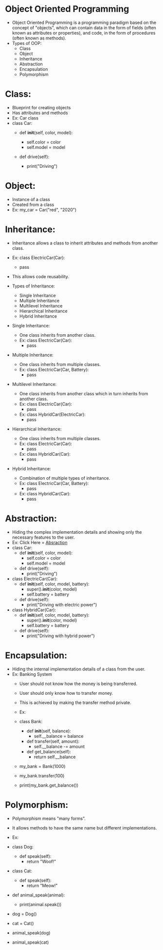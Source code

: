 # Object Oriented Programming
 - Object Oriented Programming is a programming paradigm based on the concept of "objects", which can contain data in the form of fields (often known as attributes or properties), and code, in the form of procedures (often known as methods).
 - Types of OOP:
   - Class
   - Object
   - Inheritance
   - Abstraction 
   - Encapsulation
   - Polymorphism
# Class:
  - Blueprint for creating objects
  - Has attributes and methods
  - Ex: Car class
  - class Car:
    - def __init__(self, color, model):
      - self.color = color
      - self.model = model
    
    - def drive(self):
      - print("Driving")

# Object:
  - Instance of a class
  - Created from a class
  - Ex: my_car = Car("red", "2020")
  
# Inheritance:
  - Inheritance allows a class to inherit attributes and methods from another class.
  - Ex: class ElectricCar(Car):
    - pass

  - This allows code reusability.
  - Types of Inheritance:
    - Single Inheritance
    - Multiple Inheritance  
    - Multilevel Inheritance
    - Hierarchical Inheritance
    - Hybrid Inheritance

  - Single Inheritance:
    - One class inherits from another class.
    - Ex: class ElectricCar(Car):
      - pass

  - Multiple Inheritance:
    - One class inherits from multiple classes.
    - Ex: class ElectricCar(Car, Battery):
      - pass

  - Multilevel Inheritance:
    - One class inherits from another class which in turn inherits from another class.
    - Ex: class ElectricCar(Car):
      - pass
    - Ex: class HybridCar(ElectricCar):
      - pass

  - Hierarchical Inheritance:
    - One class inherits from multiple classes.
    - Ex: class ElectricCar(Car):
      - pass
    - Ex: class HybridCar(Car):
      - pass

  - Hybrid Inheritance:
    - Combination of multiple types of inheritance.
    - Ex: class ElectricCar(Car, Battery):
      - pass
    - Ex: class HybridCar(Car):
      - pass

# Abstraction:
  - Hiding the complex implementation details and showing only the necessary features to the user.
  - Ex: Click Here = [Absraction](/OOPS/Absraction.py)
  - class Car:
    - def __init__(self, color, model):
      - self.color = color
      - self.model = model
    - def drive(self):
      - print("Driving")
  - class ElectricCar(Car):
    - def __init__(self, color, model, battery):
      - super().__init__(color, model)
      - self.battery = battery
    - def drive(self):
      - print("Driving with electric power")
  - class HybridCar(Car):
    - def __init__(self, color, model, battery):
      - super().__init__(color, model)
      - self.battery = battery
    - def drive(self):
      - print("Driving with hybrid power")

# Encapsulation:
  - Hiding the internal implementation details of a class from the user.
  - Ex: Banking System
    - User should not know how the money is being transferred.
    - User should only know how to transfer money.
    - This is achieved by making the transfer method private.
    - Ex:
    - class Bank:
      - def __init__(self, balance):
        - self.__balance = balance
      - def transfer(self, amount):
        - self.__balance -= amount
      - def get_balance(self):
        - return self.__balance

    - my_bank = Bank(1000)
    - my_bank.transfer(100)
    - print(my_bank.get_balance())

# Polymorphism:
  - Polymorphism means "many forms".
  - It allows methods to have the same name but different implementations.
  - Ex:
  - class Dog:
    - def speak(self):
      - return "Woof!"
  - class Cat:
    - def speak(self):
      - return "Meow!"

  - def animal_speak(animal):
    - print(animal.speak())

  - dog = Dog()
  - cat = Cat()
  - animal_speak(dog)
  - animal_speak(cat)
